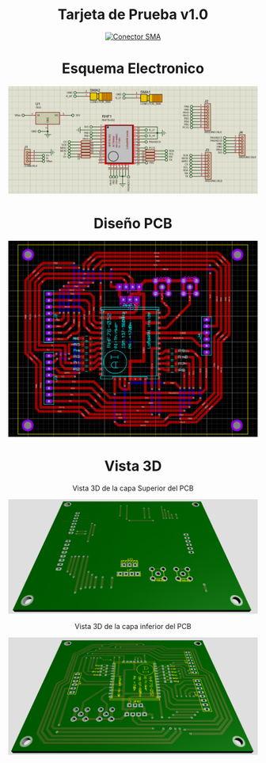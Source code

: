 <div align="center">
<h1> Tarjeta de Prueba v1.0</h1>

[![Conector SMA](https://img.shields.io/badge/Tarjeta_de_Desarrollo-FFC300?style=for-the-badge&logo=Wikiquote&logoColor=white&labelColor=000000&?logoWidth=40)](https://github.com/St3v3n-4n4/AnaPi_IoT/tree/main/Hardware/RHF76-052%20-%20LoraWAN)

</div>

<div align="center">
<h1> Esquema Electronico </h1>

![Esquema Electronico](.img/EsquemaElectronico.PNG)

</div>


<div align="center">
<h1> Diseño PCB </h1>

![Esquema Electronico](.img/DisenoPCB.PNG)

</div>


<div align="center">
<h1> Vista 3D </h1>

Vista 3D de la capa Superior del PCB

![Esquema Electronico](.img/Vista3D_Superior.PNG)

Vista 3D de la capa inferior del PCB

![Esquema Electronico](.img/Vista3D_Inferior.PNG)

</div>
